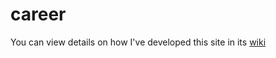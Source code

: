 # career
You can view details on how I've developed this site in its [wiki](https://github.com/JWalshe86/career/wiki)
